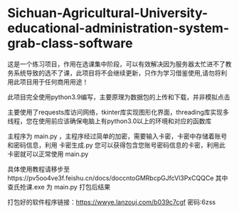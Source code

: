 # Sichuan-Agricultural-University-educational-administration-system-grab-class-software
这是一个练习项目，作用在选课集中阶段，可以有效解决因为服务器太忙进不了教务系统导致的选不了课，此项目将不会继续更新，只作为学习借鉴使用,请勿将利用此项目用于任何商用用途！

此项目完全使用python3.9编写，主要原理为数据包的上传和下载，并非模拟点击

主要使用了requests库访问网络，tkinter库实现图形化界面，threading库实现多线程，您在使用前应该确保电脑上有python3.0以上的环境和对应的函数库

主程序为 main.py ，主程序经过简单的加密，需要输入卡密，卡密中存储着账号和密码信息，利用 卡密生成.py 您可以获得包含您账号密码信息的卡密，利用此卡密就可以正常使用 main.py 

具体使用教程请移步至https://pv5oo4ve3f.feishu.cn/docs/doccntoGMRbcpGJfcVl3PxCQQCe  其中 查氏抢课.exe 为 main.py 打包后结果

打包好的软件程序链接：https://wwye.lanzouj.com/b039c7cgf  密码:6zss
